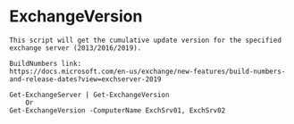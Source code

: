 # ExchangeVersion
    This script will get the cumulative update version for the specified exchange server (2013/2016/2019).
 
    BuildNumbers link:
    https://docs.microsoft.com/en-us/exchange/new-features/build-numbers-and-release-dates?view=exchserver-2019
 
    Get-ExchangeServer | Get-ExchangeVersion
        Or
    Get-ExchangeVersion -ComputerName ExchSrv01, ExchSrv02
